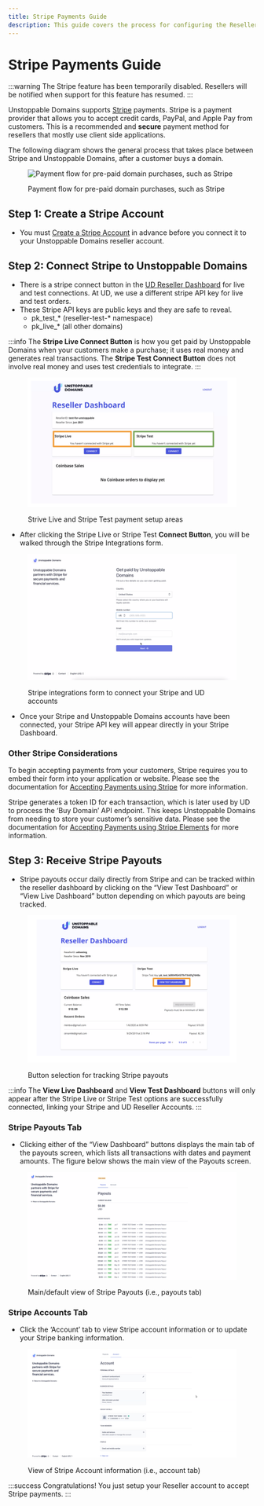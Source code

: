 ```yaml
---
title: Stripe Payments Guide
description: This guide covers the process for configuring the Reseller account to accept Stripe payments. Payout information can be tracked in the UD Reseller Dashboard.
---
```


# Stripe Payments Guide

:::warning
The Stripe feature has been temporarily disabled. Resellers will be notified when  support for this feature has resumed.
:::

Unstoppable Domains supports [Stripe](http://stripe.com) payments. Stripe is a payment provider that allows you to accept credit cards, PayPal, and Apple Pay from customers. This is a recommended and **secure** payment method for resellers that mostly use client side applications.

The following diagram shows the general process that takes place between Stripe and Unstoppable Domains, after a customer buys a domain.

<figure>

![Payment flow for pre-paid domain purchases, such as Stripe](/images/paid-domains-claiming-prepayment.png '#width=80%;')
	
<figcaption>Payment flow for pre-paid domain purchases, such as Stripe</figcaption>
</figure>

## Step 1: Create a Stripe Account

* You must [Create a Stripe Account](https://dashboard.stripe.com/register?redirect=%2Fsettings%2Faccount%2F) in advance before you connect it to your Unstoppable Domains reseller account.

## Step 2: Connect Stripe to Unstoppable Domains

* There is a stripe connect button in the [UD Reseller Dashboard](https://unstoppabledomains.com/resellers) for live and test connections. At UD, we use a different stripe API key for live and test orders. 
* These Stripe API keys are public keys and they are safe to reveal.
    * pk\_test\_\* (reseller-test-\* namespace)
    * pk\_live\_\* (all other domains)

:::info
The **Stripe Live Connect Button** is how you get paid by Unstoppable Domains when your customers make a purchase; it uses real money and generates real transactions. The **Stripe Test Connect Button** does not involve real money and uses test credentials to integrate.
:::

<figure>

![Strive Live and Stripe Test payment setup areas](/images/screen-shot-2021-07-12-at-2.04.09-pm.png '#width=80%;')
	
<figcaption>Strive Live and Stripe Test payment setup areas</figcaption>
</figure>

* After clicking the Stripe Live or Stripe Test **Connect Button**, you will be walked through the Stripe Integrations form.

<figure>

![Stripe integrations form to connect your Stripe and UD accounts](/images/10.png '#width=80%;')
	
<figcaption>Stripe integrations form to connect your Stripe and UD accounts</figcaption>
</figure>

* Once your Stripe and Unstoppable Domains accounts have been connected, your Stripe API key will appear directly in your Stripe Dashboard.

### Other Stripe Considerations

To begin accepting payments from your customers, Stripe requires you to embed their form into your application or website. Please see the documentation for [Accepting Payments using Stripe](https://stripe.com/docs/payments/accept-a-payment?platform=web) for more information.

Stripe generates a token ID for each transaction, which is later used by UD to process the ‘Buy Domain’ API endpoint. This keeps Unstoppable Domains from needing to store your customer’s sensitive data. Please see the documentation for [Accepting Payments using Stripe Elements](https://stripe.com/docs/payments/accept-a-payment-charges#web) for more information.

## Step 3: Receive Stripe Payouts

* Stripe payouts occur daily directly from Stripe and can be tracked within the reseller dashboard by clicking on the “View Test Dashboard” or “View Live Dashboard” button depending on which payouts are being tracked.

<figure>

![Button selection for tracking Stripe payouts](/images/screen-shot-2021-07-12-at-2.53.26-pm.png '#width=80%;')
	
<figcaption>Button selection for tracking Stripe payouts</figcaption>
</figure>

:::info
The **View Live Dashboard** and **View Test Dashboard** buttons will only appear after the Stripe Live or Stripe Test options are successfully connected, linking your Stripe and UD Reseller Accounts.
:::

### Stripe Payouts Tab

* Clicking either of the “View Dashboard” buttons displays the main tab of the payouts screen, which lists all transactions with dates and payment amounts. The figure below shows the main view of the Payouts screen.

<figure>

![Main/default view of Stripe Payouts (i.e., payouts tab) ](/images/24.png '#width=80%;')
	
<figcaption>Main/default view of Stripe Payouts (i.e., payouts tab) </figcaption>
</figure>

### Stripe Accounts Tab

* Click the ‘Account’ tab to view Stripe account information or to update your Stripe banking information.

<figure>

![View of Stripe Account information (i.e., account tab)](/images/25.png '#width=80%;')
	
<figcaption>View of Stripe Account information (i.e., account tab)</figcaption>
</figure>

:::success Congratulations!
You just setup your Reseller account to accept Stripe payments.
:::

